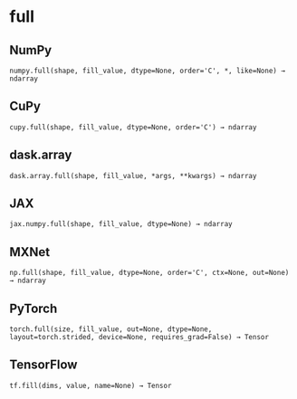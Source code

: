 # full

## NumPy

```
numpy.full(shape, fill_value, dtype=None, order='C', *, like=None) → ndarray
```

## CuPy

```
cupy.full(shape, fill_value, dtype=None, order='C') → ndarray
```

## dask.array

```
dask.array.full(shape, fill_value, *args, **kwargs) → ndarray
```

## JAX

```
jax.numpy.full(shape, fill_value, dtype=None) → ndarray
```

## MXNet

```
np.full(shape, fill_value, dtype=None, order='C', ctx=None, out=None) → ndarray
```

## PyTorch

```
torch.full(size, fill_value, out=None, dtype=None, layout=torch.strided, device=None, requires_grad=False) → Tensor
```

## TensorFlow

```
tf.fill(dims, value, name=None) → Tensor
```

